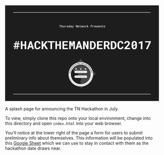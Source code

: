 ![HackTheManderDC2017 banner](images/repo-banner.png)

A splash page for announcing the TN Hackathon in July.

To view, simply clone this repo onto your local environment, change into this directory and open `index.html` into your web browser.

You'll notice at the lower right of the page a form for users to submit preliminary info about themselves. This information will be populated into this [Google Sheet](https://docs.google.com/spreadsheets/d/1waCq2L-3dEGzj32m7sFhT8IQiPEyiXNFC-mf5zIjtDs/edit#gid=0) which we can use to stay in contact with them as the hackathon date draws near.
